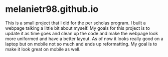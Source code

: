# melanietr98.github.io
This is a small project that I did for the per scholas program. I built a webpage talking a little bit about myself.
My goals for this project is to update it as time goes and clean up the code and make the webpage look more uniformed and have a better layout. 
As of now it looks really good on a laptop but on mobile not so much and ends up reformatting. My goal is to make it look great on mobile as well.
